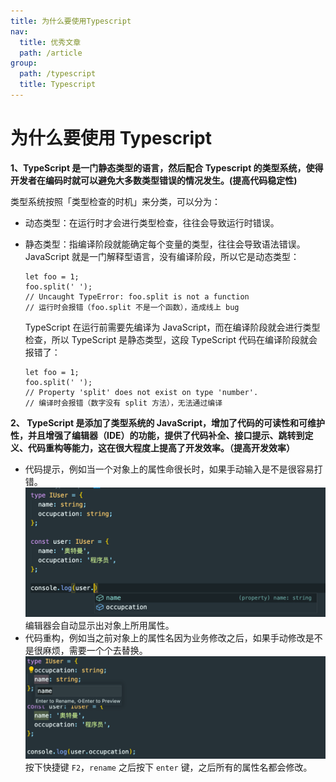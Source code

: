 ```yaml
---
title: 为什么要使用Typescript
nav:
  title: 优秀文章
  path: /article
group:
  path: /typescript
  title: Typescript
---
```


# 为什么要使用 Typescript

**1、TypeScript 是一门静态类型的语言，然后配合 Typescript 的类型系统，使得开发者在编码时就可以避免大多数类型错误的情况发生。(提高代码稳定性)**

类型系统按照「类型检查的时机」来分类，可以分为：

- 动态类型：在运行时才会进行类型检查，往往会导致运行时错误。
- 静态类型：指编译阶段就能确定每个变量的类型，往往会导致语法错误。
  JavaScript 就是一门解释型语言，没有编译阶段，所以它是动态类型：

  ```
  let foo = 1;
  foo.split(' ');
  // Uncaught TypeError: foo.split is not a function
  // 运行时会报错（foo.split 不是一个函数），造成线上 bug
  ```

  TypeScript 在运行前需要先编译为 JavaScript，而在编译阶段就会进行类型检查，所以 TypeScript 是静态类型，这段 TypeScript 代码在编译阶段就会报错了：

  ```
  let foo = 1;
  foo.split(' ');
  // Property 'split' does not exist on type 'number'.
  // 编译时会报错（数字没有 split 方法），无法通过编译
  ```

**2、 TypeScript 是添加了类型系统的 JavaScript，增加了代码的可读性和可维护性，并且增强了编辑器（IDE）的功能，提供了代码补全、接口提示、跳转到定义、代码重构等能力，这在很大程度上提高了开发效率。（提高开发效率）**

- 代码提示，例如当一个对象上的属性命很长时，如果手动输入是不是很容易打错。
  <img src="./image/one.png">
  编辑器会自动显示出对象上所用属性。
- 代码重构，例如当之前对象上的属性名因为业务修改之后，如果手动修改是不是很麻烦，需要一个个去替换。
  <img src="./image/two.png">
  按下快捷键 `F2`，`rename` 之后按下 `enter` 键，之后所有的属性名都会修改。
